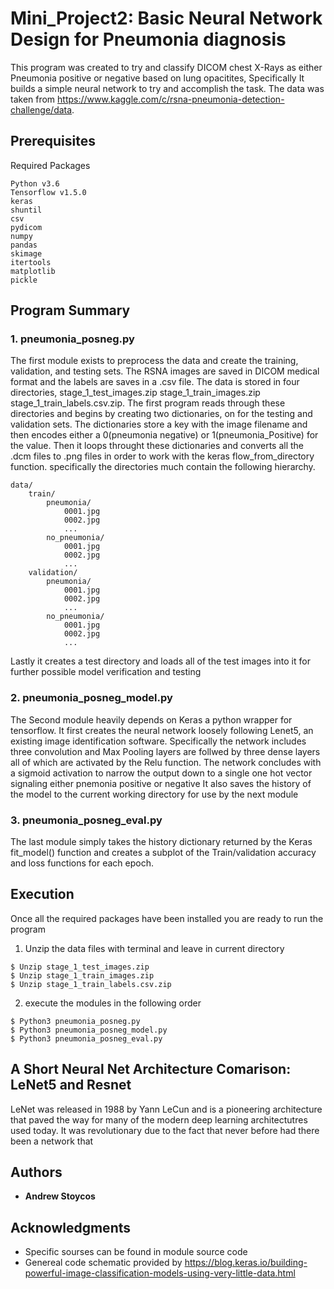 # Mini_Project2: Basic Neural Network Design for Pneumonia diagnosis   


This program was created to try and classify DICOM chest X-Rays as either Pneumonia positive or negative based on lung opacitites, 
Specifically It builds a simple neural network to try and accomplish the task. The data was taken from https://www.kaggle.com/c/rsna-pneumonia-detection-challenge/data. 


## Prerequisites

Required Packages 

```
Python v3.6
Tensorflow v1.5.0
keras 
shuntil 
csv
pydicom 
numpy 
pandas
skimage
itertools
matplotlib
pickle

```

## Program Summary 

### 1. pneumonia_posneg.py

The first module exists to preprocess the data and create the training, validation, and testing sets.  The RSNA images are saved in DICOM
medical format and the labels are saves in a .csv file. The data is stored in four directories, stage_1_test_images.zip stage_1_train_images.zip stage_1_train_labels.csv.zip. The first program 
reads through these directories and begins by creating two dictionaries, on for the testing and validation sets. The dictionaries store a key with the image filename and 
then encodes either a 0(pneumonia negative) or 1(pneumonia_Positive) for the value.  Then it loops throught these dictionaries and converts all the .dcm files to .png files in order to 
work with the keras flow_from_directory function. specifically the directories much contain the following hierarchy. 
```
data/
    train/
        pneumonia/
            0001.jpg
            0002.jpg
            ...
        no_pneumonia/
            0001.jpg
            0002.jpg
            ...
    validation/
        pneumonia/
            0001.jpg
            0002.jpg
            ...
        no_pneumonia/
            0001.jpg
            0002.jpg
            ...
```
Lastly it creates a test directory and loads all of the test images into it for further possible model verification and testing

### 2. pneumonia_posneg_model.py

The Second module heavily depends on Keras a python wrapper for tensorflow. It first creates the neural network loosely following Lenet5, an existing 
image identification software. Specifically the network includes three convolution and Max Pooling layers are follwed by three dense layers all of which are activated by the Relu function. 
The network concludes with a sigmoid activation to narrow the output down to a single one hot vector signaling either pnemonia positive or negative
It also saves the history of the model to the current working directory for use by the next module 

### 3. pneumonia_posneg_eval.py

The last module simply takes the history dictionary returned by the Keras fit_model() function and creates a subplot of the Train/validation accuracy
and loss functions for each epoch. 


## Execution 

Once all the required packages have been installed you are ready to run the program 
1. Unzip the data files with terminal and leave in current directory 

```
$ Unzip stage_1_test_images.zip
$ Unzip	stage_1_train_images.zip
$ Unzip	stage_1_train_labels.csv.zip
```
2. execute the modules in the following order 

```
$ Python3 pneumonia_posneg.py
$ Python3 pneumonia_posneg_model.py
$ Python3 pneumonia_posneg_eval.py
```

## A Short Neural Net Architecture Comarison: LeNet5 and Resnet 
LeNet was released in 1988 by Yann LeCun and is a pioneering architecture that paved the way for many of the modern deep learning architectutres used today. 
It was revolutionary due to the fact that never before had there been a network that 


## Authors

* **Andrew Stoycos** 

## Acknowledgments

* Specific sourses can be found in module source code 
* Genereal code schematic provided by https://blog.keras.io/building-powerful-image-classification-models-using-very-little-data.html

